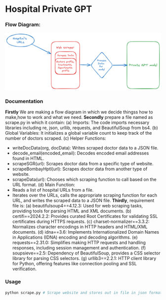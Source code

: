 # Hospital Private GPT

### Flow Diagram:
![](./Flow%20diagram.png)

### Documentation
**Firstly** We are making a flow diagram in which we decide thingss how to make,how to work and what we need.
**Secondly** prepare a file named as scrape.py in which it contain:
 (a) Imports: The code imports necessary libraries including re, json, urllib, requests, and BeautifulSoup from bs4.
 (b) Global Variables: It initializes a global variable count to keep track of the number of doctors scraped.
 (c) Helper Functions:
  - writeDocData(org, docData): Writes scraped doctor data to a JSON file.
  - decode_email(encoded_email): Decodes encoded email addresses found in HTML.
  - scrapeSGR(url): Scrapes doctor data from a specific type of website.
  - scrapeBombayHptl(url): Scrapes doctor data from another type of website.
  - scrapeData(url): Chooses which scraping function to call based on the URL format.
(d) Main Function:
  - Reads a list of hospital URLs from a file.
  - Iterates over the URLs, calls the appropriate scraping function for each URL, and writes the scraped data to a JSON file.
**Thirdly**, requirement file is:
(a) beautifulsoup4==4.12.3: Used for web scraping tasks, providing tools for parsing HTML and XML documents.
(b) certifi==2024.2.2: Provides curated Root Certificates for validating SSL certificates during HTTPS requests.
(c) charset-normalizer==3.3.2: Normalizes character encodings in HTTP headers and HTML/XML documents.
(d) idna==3.6: Implements Internationalized Domain Names in Applications (IDNA) encoding and decoding algorithms.
(e) requests==2.31.0: Simplifies making HTTP requests and handling responses, including session management and authentication.
(f) soupsieve==2.5: Dependency of BeautifulSoup, provides a CSS selector library for parsing CSS selectors.
(g) urllib3==2.2.1: HTTP client library for Python, offering features like connection pooling and SSL verification.

### Usage
```py
python scrape.py # Scrape website and stores out in file in json format
```






